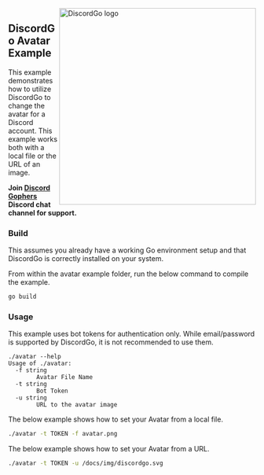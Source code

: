 <img align="right" alt="DiscordGo logo" src="/docs/img/discordgo.svg" width="400">

## DiscordGo Avatar Example

This example demonstrates how to utilize DiscordGo to change the avatar for
a Discord account.  This example works both with a local file or the URL of
an image.

**Join [Discord Gophers](https://discord.gg/0f1SbxBZjYoCtNPP)
Discord chat channel for support.**

### Build

This assumes you already have a working Go environment setup and that
DiscordGo is correctly installed on your system.

From within the avatar example folder, run the below command to compile the
example.

```sh
go build
```

### Usage

This example uses bot tokens for authentication only. While email/password is 
supported by DiscordGo, it is not recommended to use them.

```
./avatar --help
Usage of ./avatar:
  -f string
        Avatar File Name
  -t string
        Bot Token
  -u string
        URL to the avatar image
```

The below example shows how to set your Avatar from a local file.

```sh
./avatar -t TOKEN -f avatar.png
```
The below example shows how to set your Avatar from a URL.

```sh
./avatar -t TOKEN -u /docs/img/discordgo.svg
```
